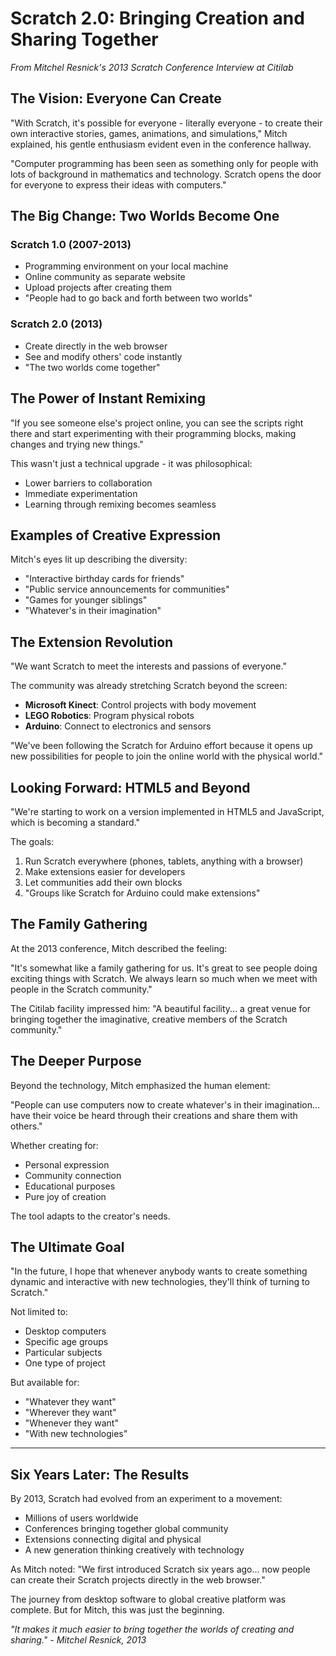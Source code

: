 # Scratch 2.0: Bringing Creation and Sharing Together
*From Mitchel Resnick's 2013 Scratch Conference Interview at Citilab*

## The Vision: Everyone Can Create

"With Scratch, it's possible for everyone - literally everyone - to create their own interactive stories, games, animations, and simulations," Mitch explained, his gentle enthusiasm evident even in the conference hallway.

"Computer programming has been seen as something only for people with lots of background in mathematics and technology. Scratch opens the door for everyone to express their ideas with computers."

## The Big Change: Two Worlds Become One

### Scratch 1.0 (2007-2013)
- Programming environment on your local machine
- Online community as separate website
- Upload projects after creating them
- "People had to go back and forth between two worlds"

### Scratch 2.0 (2013)
- Create directly in the web browser
- See and modify others' code instantly
- "The two worlds come together"

## The Power of Instant Remixing

"If you see someone else's project online, you can see the scripts right there and start experimenting with their programming blocks, making changes and trying new things."

This wasn't just a technical upgrade - it was philosophical:
- Lower barriers to collaboration
- Immediate experimentation
- Learning through remixing becomes seamless

## Examples of Creative Expression

Mitch's eyes lit up describing the diversity:
- "Interactive birthday cards for friends"
- "Public service announcements for communities"  
- "Games for younger siblings"
- "Whatever's in their imagination"

## The Extension Revolution

"We want Scratch to meet the interests and passions of everyone."

The community was already stretching Scratch beyond the screen:
- **Microsoft Kinect**: Control projects with body movement
- **LEGO Robotics**: Program physical robots
- **Arduino**: Connect to electronics and sensors

"We've been following the Scratch for Arduino effort because it opens up new possibilities for people to join the online world with the physical world."

## Looking Forward: HTML5 and Beyond

"We're starting to work on a version implemented in HTML5 and JavaScript, which is becoming a standard."

The goals:
1. Run Scratch everywhere (phones, tablets, anything with a browser)
2. Make extensions easier for developers
3. Let communities add their own blocks
4. "Groups like Scratch for Arduino could make extensions"

## The Family Gathering

At the 2013 conference, Mitch described the feeling:

"It's somewhat like a family gathering for us. It's great to see people doing exciting things with Scratch. We always learn so much when we meet with people in the Scratch community."

The Citilab facility impressed him: "A beautiful facility... a great venue for bringing together the imaginative, creative members of the Scratch community."

## The Deeper Purpose

Beyond the technology, Mitch emphasized the human element:

"People can use computers now to create whatever's in their imagination... have their voice be heard through their creations and share them with others."

Whether creating for:
- Personal expression
- Community connection
- Educational purposes
- Pure joy of creation

The tool adapts to the creator's needs.

## The Ultimate Goal

"In the future, I hope that whenever anybody wants to create something dynamic and interactive with new technologies, they'll think of turning to Scratch."

Not limited to:
- Desktop computers
- Specific age groups
- Particular subjects
- One type of project

But available for:
- "Whatever they want"
- "Wherever they want"
- "Whenever they want"
- "With new technologies"

---

## Six Years Later: The Results

By 2013, Scratch had evolved from an experiment to a movement:
- Millions of users worldwide
- Conferences bringing together global community
- Extensions connecting digital and physical
- A new generation thinking creatively with technology

As Mitch noted: "We first introduced Scratch six years ago... now people can create their Scratch projects directly in the web browser."

The journey from desktop software to global creative platform was complete. But for Mitch, this was just the beginning.

*"It makes it much easier to bring together the worlds of creating and sharing." - Mitchel Resnick, 2013* 